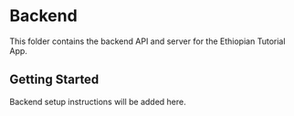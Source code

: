 # Backend

This folder contains the backend API and server for the Ethiopian Tutorial App.

## Getting Started

Backend setup instructions will be added here.


